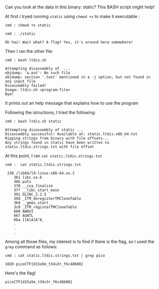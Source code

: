 Can you look at the data in this binary: static? This BASH script might help!

At first i tryed running `static` using `chmod +x` to make it executable : 

```
cmd : chmod +x static

cmd : ./static

Oh hai! Wait what? A flag? Yes, it's around here somewhere!
```
Then I ran the other file: 

```
cmd : bash ltdis.sh

Attempting disassembly of  ...
objdump: 'a.out': No such file
objdump: section '.text' mentioned in a -j option, but not found in any input file
Disassembly failed!
Usage: ltdis.sh <program-file>
Bye!
```

It prints out an help message that explains how to use the program

Following the istructions, I tried the following: 

```
cmd : bash ltdis.sh static

Attempting disassembly of static ...
Disassembly successful! Available at: static.ltdis.x86_64.txt
Ripping strings from binary with file offsets...
Any strings found in static have been written to static.ltdis.strings.txt with file offset
```

At this point, I ran `cat static.ltdis.strings.txt`

```
cmd :  cat static.ltdis.strings.txt 

 238 /lib64/ld-linux-x86-64.so.2
    361 libc.so.6
    36b puts
    370 __cxa_finalize
    37f __libc_start_main
    391 GLIBC_2.2.5
    39d _ITM_deregisterTMCloneTable
    3b9 __gmon_start__
    3c8 _ITM_registerTMCloneTable
    660 AWAVI
    667 AUATL
    6ba []A\A]A^A_
    .
    .
    .
```
Among all those files, my interest is to find if there is the flag, so I used the `grep` command as follows: 

```
cmd : cat static.ltdis.strings.txt | grep pico

1020 picoCTF{d15a5m_t34s3r_f6c48608}
```

Here's the flag!

    picoCTF{d15a5m_t34s3r_f6c48608}


